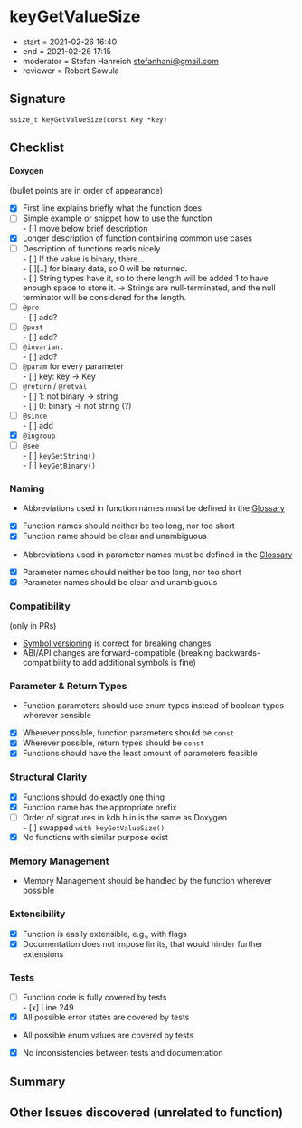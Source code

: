 # keyGetValueSize

- start = 2021-02-26 16:40
- end = 2021-02-26 17:15
- moderator = Stefan Hanreich <stefanhani@gmail.com>
- reviewer = Robert Sowula

## Signature

`ssize_t keyGetValueSize(const Key *key)`

## Checklist

#### Doxygen

(bullet points are in order of appearance)

- [x] First line explains briefly what the function does
- [ ] Simple example or snippet how to use the function  
       - [ ] move below brief description
- [x] Longer description of function containing common use cases
- [ ] Description of functions reads nicely  
       - [ ] If the value is binary, there...  
       - [ ][..] for binary data, so 0 will be returned.  
       - [ ] String types have it, so to there length will be added 1 to have enough space to store it. -> Strings are null-terminated, and the null terminator will be considered for the length.
- [ ] `@pre`  
       - [ ] add?
- [ ] `@post`  
       - [ ] add?
- [ ] `@invariant`  
       - [ ] add?
- [ ] `@param` for every parameter  
       - [ ] key: key -> Key
- [ ] `@return` / `@retval`  
       - [ ] 1: not binary -> string  
       - [ ] 0: binary -> not string (?)
- [ ] `@since`  
       - [ ] add
- [x] `@ingroup`
- [ ] `@see`  
       - [ ] `keyGetString()`  
       - [ ] `keyGetBinary()`

### Naming

- Abbreviations used in function names must be defined in the
  [Glossary](/doc/help/elektra-glossary.md)
- [x] Function names should neither be too long, nor too short
- [x] Function name should be clear and unambiguous
- Abbreviations used in parameter names must be defined in the
  [Glossary](/doc/help/elektra-glossary.md)
- [x] Parameter names should neither be too long, nor too short
- [x] Parameter names should be clear and unambiguous

### Compatibility

(only in PRs)

- [Symbol versioning](/doc/dev/symbol-versioning.md)
  is correct for breaking changes
- ABI/API changes are forward-compatible (breaking backwards-compatibility
  to add additional symbols is fine)

### Parameter & Return Types

- Function parameters should use enum types instead of boolean types
  wherever sensible
- [x] Wherever possible, function parameters should be `const`
- [x] Wherever possible, return types should be `const`
- [x] Functions should have the least amount of parameters feasible

### Structural Clarity

- [x] Functions should do exactly one thing
- [x] Function name has the appropriate prefix
- [ ] Order of signatures in kdb.h.in is the same as Doxygen  
       - [ ] swapped `with keyGetValueSize()`
- [x] No functions with similar purpose exist

### Memory Management

- Memory Management should be handled by the function wherever possible

### Extensibility

- [x] Function is easily extensible, e.g., with flags
- [x] Documentation does not impose limits, that would hinder further extensions

### Tests

- [ ] Function code is fully covered by tests  
       - [x] Line 249
- [x] All possible error states are covered by tests
- All possible enum values are covered by tests
- [x] No inconsistencies between tests and documentation

## Summary

## Other Issues discovered (unrelated to function)
